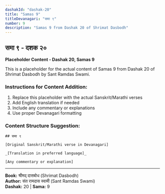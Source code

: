 ```yaml
---
dashakId: "dashak-20"
title: "Samas 9"
titleDevanagari: "समा ९"
number: 9
description: "Samas 9 from Dashak 20 of Shrimat Dasbodh"
---
```


## समा ९ - दशक २०

<!-- TODO: Add the actual Sanskrit/Marathi content here -->

**Placeholder Content - Dashak 20, Samas 9**

This is a placeholder for the actual content of Samas 9 from Dashak 20 of Shrimat Dasbodh by Sant Ramdas Swami.

### Instructions for Content Addition:
1. Replace this placeholder with the actual Sanskrit/Marathi verses
2. Add English translation if needed
3. Include any commentary or explanations
4. Use proper Devanagari formatting

### Content Structure Suggestion:
```
## समा ९

[Original Sanskrit/Marathi verse in Devanagari]

_[Translation in preferred language]_

[Any commentary or explanation]
```

---
**Book:** श्रीमद् दासबोध (Shrimat Dasbodh)  
**Author:** संत रामदास स्वामी (Sant Ramdas Swami)  
**Dashak:** 20 | **Sama:** 9

